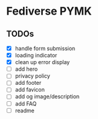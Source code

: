 # Fediverse PYMK

## TODOs
- [x] handle form submission
- [x] loading indicator
- [x] clean up error display
- [ ] add hero
- [ ] privacy policy
- [ ] add footer
- [ ] add favicon
- [ ] add og image/description
- [ ] add FAQ
- [ ] readme